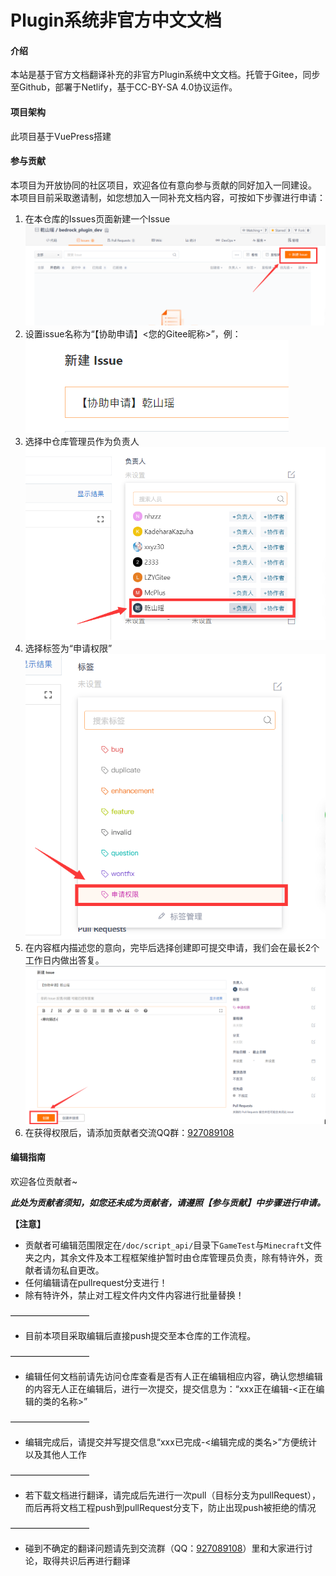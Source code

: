 # Plugin系统非官方中文文档

#### 介绍
本站是基于官方文档翻译补充的非官方Plugin系统中文文档。托管于Gitee，同步至Github，部署于Netlify，基于CC-BY-SA 4.0协议运作。

#### 项目架构
此项目基于VuePress搭建


#### 参与贡献
本项目为开放协同的社区项目，欢迎各位有意向参与贡献的同好加入一同建设。
本项目目前采取邀请制，如您想加入一同补充文档内容，可按如下步骤进行申请：
1.  在本仓库的Issues页面新建一个Issue
    ![new_issue](/docs/images/join_us/new_issue.png)
2.  设置issue名称为“【协助申请】<您的Gitee昵称>”，例：
    ![issue_name](/docs/images/join_us/issue_name.png)
3.  选择中仓库管理员作为负责人
    ![choose_principal](/docs/images/join_us/choose_principal.png)
4.  选择标签为“申请权限”
    ![choose_tag](/docs/images/join_us/choose_tag.png)
5.  在内容框内描述您的意向，完毕后选择创建即可提交申请，我们会在最长2个工作日内做出答复。
    ![create](/docs/images/join_us/create.png)
6.  在获得权限后，请添加贡献者交流QQ群：[927089108](https://jq.qq.com/?_wv=1027&k=PM69D54F)


#### 编辑指南
欢迎各位贡献者~

***此处为贡献者须知，如您还未成为贡献者，请遵照【参与贡献】中步骤进行申请。***

**【注意】**
- 贡献者可编辑范围限定在`/doc/script_api/`目录下`GameTest`与`Minecraft`文件夹之内，其余文件及本工程框架维护暂时由仓库管理员负责，除有特许外，贡献者请勿私自更改。
- 任何编辑请在pullrequest分支进行！
- 除有特许外，禁止对工程文件内文件内容进行批量替换！

—————————

- 目前本项目采取编辑后直接push提交至本仓库的工作流程。

—————————

- 编辑任何文档前请先访问仓库查看是否有人正在编辑相应内容，确认您想编辑的内容无人正在编辑后，进行一次提交，提交信息为：“xxx正在编辑-<正在编辑的类的名称>”

—————————

- 编辑完成后，请提交并写提交信息“xxx已完成-<编辑完成的类名>”方便统计以及其他人工作

—————————

- 若下载文档进行翻译，请完成后先进行一次pull（目标分支为pullRequest），而后再将文档工程push到pullRequest分支下，防止出现push被拒绝的情况

—————————

- 碰到不确定的翻译问题请先到交流群（QQ：[927089108](https://jq.qq.com/?_wv=1027&k=PM69D54F)）里和大家进行讨论，取得共识后再进行翻译
